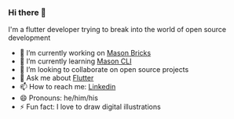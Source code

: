 ### Hi there 👋

I'm a flutter developer trying to break into the world of open source development

- 🔭 I’m currently working on [Mason Bricks](https://github.com/caiojesu/mason_bricks)
- 🌱 I’m currently learning [Mason CLI](https://github.com/felangel/mason/tree/master/packages/mason_cli)
- 👯 I’m looking to collaborate on open source projects
- 💬 Ask me about [Flutter](https://flutter.dev)
- 📫 How to reach me: [Linkedin](https://www.linkedin.com/in/jesus-caio/)
- 😄 Pronouns: he/him/his
- ⚡ Fun fact: I love to draw digital illustrations

